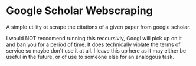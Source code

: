 # Google Scholar Webscraping

A simple utility ot scrape the citations of a given paper from google scholar.

I would NOT reccomend running this reccursivly, Googl will pick up on it and ban you for a period of time. It does technically violate the terms of service so maybe don't use it at all. I leave this up here as it may either be useful in the future, or of use to someone else for an analogous task.
